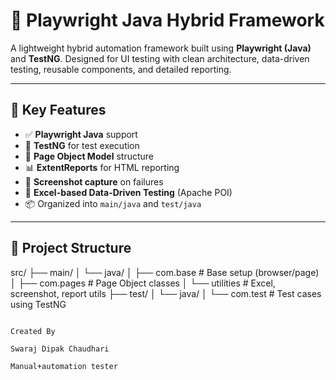 # 🎯 Playwright Java Hybrid Framework

A lightweight hybrid automation framework built using **Playwright (Java)** and **TestNG**. Designed for UI testing with clean architecture, data-driven testing, reusable components, and detailed reporting.

---

## 🚀 Key Features

- ✅ **Playwright Java** support
- 🧪 **TestNG** for test execution
- 📁 **Page Object Model** structure
- 📊 **ExtentReports** for HTML reporting
- 📸 **Screenshot capture** on failures
- 📄 **Excel-based Data-Driven Testing** (Apache POI)
- 📦 Organized into `main/java` and `test/java`

---

## 📁 Project Structure

src/
├── main/
│ └── java/
│ ├── com.base # Base setup (browser/page)
│ ├── com.pages # Page Object classes
│ └── utilities # Excel, screenshot, report utils
├── test/
│ └── java/
│ └── com.test # Test cases using TestNG




                                                                                                         Created By
                                                                                                         Swaraj Dipak Chaudhari
                                                                                                         Manual+automation tester


